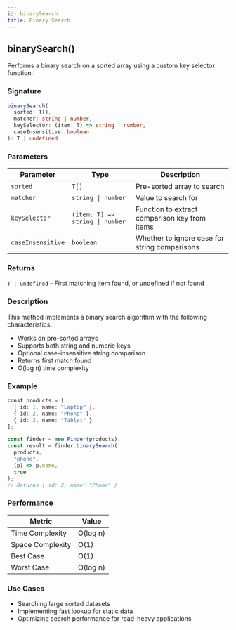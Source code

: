 ```yaml
---
id: binarySearch
title: Binary Search
---
```


## binarySearch()

Performs a binary search on a sorted array using a custom key selector function.

### Signature

```typescript
binarySearch(
  sorted: T[],
  matcher: string | number,
  keySelector: (item: T) => string | number,
  caseInsensitive: boolean
): T | undefined
```

### Parameters

| Parameter | Type | Description |
|-----------|------|-------------|
| `sorted` | `T[]` | Pre-sorted array to search |
| `matcher` | `string \| number` | Value to search for |
| `keySelector` | `(item: T) => string \| number` | Function to extract comparison key from items |
| `caseInsensitive` | `boolean` | Whether to ignore case for string comparisons |

### Returns

`T | undefined` - First matching item found, or undefined if not found

### Description

This method implements a binary search algorithm with the following characteristics:

- Works on pre-sorted arrays
- Supports both string and numeric keys
- Optional case-insensitive string comparison
- Returns first match found
- O(log n) time complexity

### Example

```typescript
const products = [
  { id: 1, name: "Laptop" },
  { id: 2, name: "Phone" },
  { id: 3, name: "Tablet" }
];

const finder = new Finder(products);
const result = finder.binarySearch(
  products, 
  "phone",
  (p) => p.name,
  true
);
// Returns { id: 2, name: "Phone" }
```

### Performance

| Metric | Value |
|--------|-------|
| Time Complexity | O(log n) |
| Space Complexity | O(1) |
| Best Case | O(1) |
| Worst Case | O(log n) |

### Use Cases

- Searching large sorted datasets
- Implementing fast lookup for static data
- Optimizing search performance for read-heavy applications
